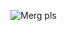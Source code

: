 ![Merg pls](https://github.com/ReasonPsycho/ZTGK/assets/54778479/58e63b5e-3b70-4136-b096-22d1f481047e)
